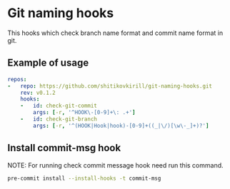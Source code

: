 # Git naming hooks

This hooks  which check branch name format and commit name format in git.

## Example of usage

```yaml
repos:
-   repo: https://github.com/shitikovkirill/git-naming-hooks.git
    rev: v0.1.2
    hooks:
    -   id: check-git-commit
        args: [-r, '^HOOK\-[0-9]+\: .+']
    -   id: check-git-branch
        args: [-r, '^(HOOK|Hook|hook)-[0-9]+((_|\/)[\w\-_]+)?']
```

## Install commit-msg hook

NOTE: For running check commit message hook need run this command.

```bash
pre-commit install --install-hooks -t commit-msg
```
